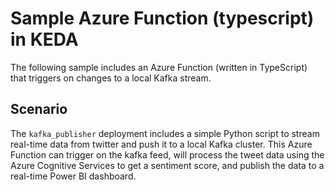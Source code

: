 # Sample Azure Function (typescript) in KEDA

The following sample includes an Azure Function (written in TypeScript) that triggers on changes to a local Kafka stream.  

## Scenario

The `kafka_publisher` deployment includes a simple Python script to stream real-time data from twitter and push it to a local Kafka cluster.  This Azure Function can trigger on the kafka feed, will process the tweet data using the Azure Cognitive Services to get a sentiment score, and publish the data to a real-time Power BI dashboard.